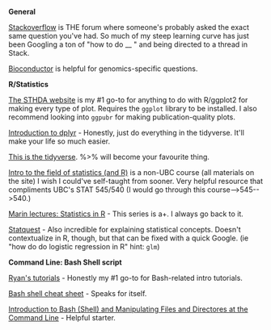 **General**

[Stackoverflow](https://stackoverflow.com/) is THE forum where someone's probably asked the exact same question you've had. So much of my steep learning curve has just been Googling a ton of "how to do __ " and being directed to a thread in Stack.

[Bioconductor](https://support.bioconductor.org/) is helpful for genomics-specific questions.

**R/Statistics**

[The STHDA website](http://www.sthda.com/english/wiki/ggplot2-essentials) is my #1 go-to for anything to do with R/ggplot2 for making every type of plot. Requires the `ggplot` library to be installed. I also recommend looking into `ggpubr` for making publication-quality plots. 

[Introduction to dplyr](https://cran.r-project.org/web/packages/dplyr/vignettes/dplyr.html) - Honestly, just do everything in the tidyverse. It'll make your life so much easier. 

[This is the tidyverse](https://www.tidyverse.org/packages/). %>% will become your favourite thing. 

[Intro to the field of statistics (and R)](https://stat150.blog/) is a non-UBC course (all materials on the site) I wish I could've self-taught from sooner. Very helpful resource that compliments UBC's STAT 545/540 (I would go through this course-->545-->540.)

[Marin lectures: Statistics in R](https://www.statslectures.com/) - This series is a+. I always go back to it.

[Statquest](https://www.youtube.com/user/joshstarmer) - Also incredible for explaining statistical concepts. Doesn't contextualize in R, though, but that can be fixed with a quick Google. (ie "how do do logistic regression in R" hint: `glm`)


**Command Line: Bash Shell script**

[Ryan's tutorials](https://ryanstutorials.net/bash-scripting-tutorial/) - Honestly my #1 go-to for Bash-related intro tutorials.

[Bash shell cheat sheet](https://www.educative.io/blog/bash-shell-command-cheat-sheet) - Speaks for itself.

[Introduction to Bash (Shell) and Manipulating Files and Directores at the Command Line](https://www.earthdatascience.org/courses/intro-to-earth-data-science/open-reproducible-science/bash/) - Helpful starter.
